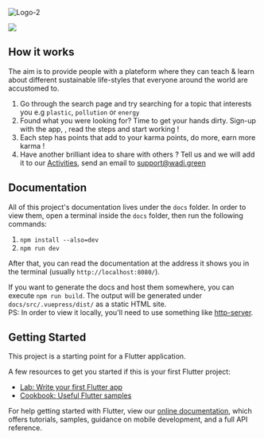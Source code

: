 ![Logo-2](https://user-images.githubusercontent.com/6280554/110628130-0a74a100-81a3-11eb-8372-330fc796278a.png)

![](https://www.wadi.green/images/big.png)


## How it works

The aim is to provide people with a plateform where they can teach & learn about different sustainable life-styles that everyone around the world are accustomed to.

1. Go through the search page and try searching for a topic that interests you e.g `plastic`, `pollution` or `energy`
2. Found what you were looking for? Time to get your hands dirty. Sign-up with the app, , read the steps and start working ! 
3. Each step has points that add to your karma points, do more, earn more karma !
4. Have another brilliant idea to share with others ? Tell us and we will add it to our [Activities](https://github.com/wadi-green/Wadi.Green/wiki/Activities), send an email to support@wadi.green

## Documentation

All of this project's documentation lives under the `docs` folder. In order to view them, open a terminal
inside the `docs` folder, then run the following commands:
1. `npm install --also=dev`
2. `npm run dev`

After that, you can read the documentation at the address it shows you in the terminal (usually `http://localhost:8080/`).

If you want to generate the docs and host them somewhere, you can execute `npm run build`. The output will
be generated under `docs/src/.vuepress/dist/` as a static HTML site.  
PS: In order to view it locally, you'll need to use something like [http-server](https://www.npmjs.com/package/http-server).

## Getting Started

This project is a starting point for a Flutter application.

A few resources to get you started if this is your first Flutter project:

- [Lab: Write your first Flutter app](https://flutter.dev/docs/get-started/codelab)
- [Cookbook: Useful Flutter samples](https://flutter.dev/docs/cookbook)

For help getting started with Flutter, view our
[online documentation](https://flutter.dev/docs), which offers tutorials,
samples, guidance on mobile development, and a full API reference.
